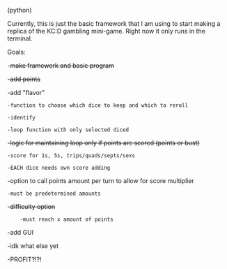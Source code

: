 (python)

Currently, this is just the basic framework that I am using to start making a replica of the KC:D gambling mini-game. Right now it only runs in the terminal.

Goals:

-~~make framework and basic program~~

-~~add points~~

-add "flavor"

    -function to choose which dice to keep and which to reroll
 
    -identify 

    -loop function with only selected diced

-~~logic for maintaining loop only if points are scored (points or bust)~~

	-score for 1s, 5s, trips/quads/septs/sexs
 
	-EACH dice needs own score adding
 
-option to call points amount per turn to allow for score multiplier

    -must be predetermined amounts

-~~difficulty option~~

		-must reach x amount of points
  
-add GUI

-idk what else yet

-PROFIT?!?!
